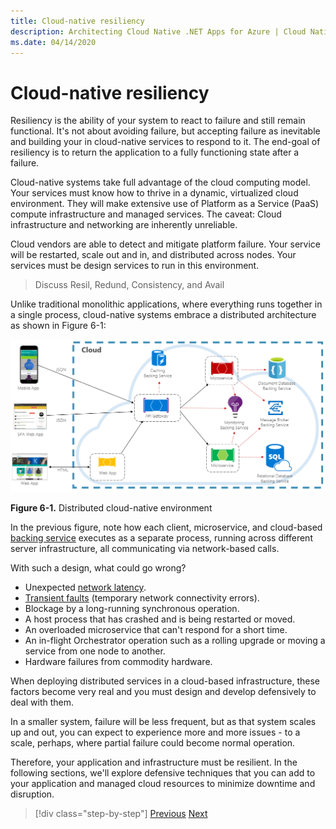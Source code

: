 ```yaml
---
title: Cloud-native resiliency
description: Architecting Cloud Native .NET Apps for Azure | Cloud Native Resiliency
ms.date: 04/14/2020
---
```


# Cloud-native resiliency

Resiliency is the ability of your system to react to failure and still remain functional. It's not about avoiding failure, but accepting failure as inevitable and building your in cloud-native services to respond to it. The end-goal of resiliency is to return the application to a fully functioning state after a failure.

Cloud-native systems take full advantage of the cloud computing model. Your services must know how to thrive in a dynamic, virtualized cloud environment. They will make extensive use of Platform as a Service (PaaS) compute infrastructure and managed services. The caveat: Cloud infrastructure and networking are inherently unreliable.

Cloud vendors are able to detect and mitigate platform failure. Your service will be restarted, scale out and in, and distributed across nodes. Your services must be design services to run in this environment.  


> Discuss Resil, Redund, Consistency, and Avail


Unlike traditional monolithic applications, where everything runs together in a single process, cloud-native systems embrace a distributed architecture as shown in Figure 6-1:

![Distributed cloud-native environment](./media/distributed-cloud-native-environment.png)

**Figure 6-1.** Distributed cloud-native environment

In the previous figure, note how each client, microservice, and cloud-based [backing service](https://12factor.net/backing-services) executes as a separate process, running across different server infrastructure, all communicating via network-based calls.

With such a design, what could go wrong?

- Unexpected [network latency](https://www.techopedia.com/definition/8553/network-latency).
- [Transient faults](https://docs.microsoft.com/azure/architecture/best-practices/transient-faults)
    (temporary network connectivity errors).
- Blockage by a long-running synchronous operation.
- A host process that has crashed and is being restarted or moved.
- An overloaded microservice that can't respond for a short time.
- An in-flight Orchestrator operation such as a rolling upgrade or moving a service from one node to another.
- Hardware failures from commodity hardware.

When deploying distributed services in a cloud-based infrastructure, these factors become very real and you must design and develop defensively to deal with them.

In a smaller system, failure will be less frequent, but as that system scales up and out, you can expect to experience more and more issues - to a scale, perhaps,  where partial failure could become normal operation.

Therefore, your application and infrastructure must be resilient. In the following sections, we'll explore defensive techniques that you can add to your application and managed cloud resources to minimize downtime and disruption.

>[!div class="step-by-step"]
>[Previous](elastic-search-in-azure.md)
>[Next](application-resiliency-patterns.md)
